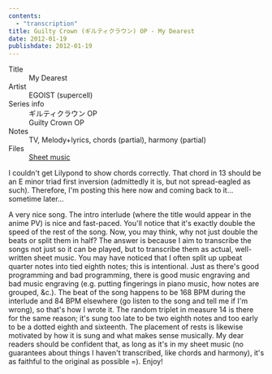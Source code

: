 ```yaml
---
contents:
  - "transcription"
title: Guilty Crown (ギルティクラウン) OP - My Dearest
date: 2012-01-19
publishdate: 2012-01-19
---
```


<dl>
  <dt>Title</dt>
  <dd>My Dearest</dd>

  <dt>Artist</dt>
  <dd>EGOIST (supercell)</dd>

  <dt>Series info</dt>
  <dd>ギルティクラウン OP</dd>
  <dd>Guilty Crown OP</dd>

  <dt>Notes</dt>
  <dd>TV, Melody+lyrics, chords (partial), harmony (partial)</dd>

  <dt>Files</dt>
  <dd><a href="/files/sheetmusic/my_dearest.pdf">Sheet music</a></dd>
</dl>

I couldn't get Lilypond to show chords correctly.  That chord in 13
should be an E minor triad first inversion (admittedly it is, but not
spread-eagled as such).  Therefore, I'm posting this here now and coming
back to it... sometime later...

A very nice song.  The intro interlude (where the title would appear in
the anime PV) is nice and fast-paced.  You'll notice that it's exactly
double the speed of the rest of the song.  Now, you may think, why not
just double the beats or split them in half?  The answer is because I
aim to transcribe the songs not just so it can be played, but to
transcribe them as actual, well-written sheet music.  You may have
noticed that I often split up upbeat quarter notes into tied eighth
notes; this is intentional.  Just as there's good programming and bad
programming, there is good music engraving and bad music engraving (e.g.
putting fingerings in piano music, how notes are grouped, &c.).  The
beat of the song happens to be 168 BPM during the interlude and 84 BPM
elsewhere (go listen to the song and tell me if I'm wrong), so that's
how I wrote it.  The random triplet in measure 14 is there for the same
reason; it's sung too late to be two eighth notes and too early to be a
dotted eighth and sixteenth.  The placement of rests is likewise
motivated by how it is sung and what makes sense musically.  My dear
readers should be confident that, as long as it's in my sheet music (no
guarantees about things I haven't transcribed, like chords and harmony),
it's as faithful to the original as possible =).  Enjoy!
